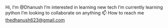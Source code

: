  Hi, I’m @Dhanush
 I’m interested in learning new tech
 I’m currently learning python
 I’m looking to collaborate on anything
 📫 How to reach me thedhanush623@gmail.com


